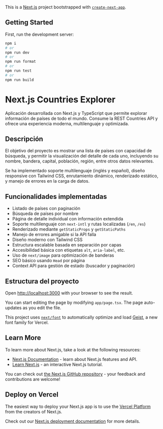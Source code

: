 This is a [Next.js](https://nextjs.org) project bootstrapped with [`create-next-app`](https://nextjs.org/docs/app/api-reference/cli/create-next-app).

## Getting Started

First, run the development server:

```bash
npm i
# or
npm run dev
# or
npm run format
# or
npm run test
# or
npm run build
```

# Next.js Countries Explorer

Aplicación desarrollada con Next.js y TypeScript que permite explorar información de países de todo el mundo. Consume la REST Countries API y ofrece una experiencia moderna, multilenguaje y optimizada.

## Descripción

El objetivo del proyecto es mostrar una lista de países con capacidad de búsqueda, y permitir la visualización del detalle de cada uno, incluyendo su nombre, bandera, capital, población, región, entre otros datos relevantes.

Se ha implementado soporte multilenguaje (inglés y español), diseño responsive con Tailwind CSS, enrutamiento dinámico, renderizado estático, y manejo de errores en la carga de datos.

## Funcionalidades implementadas

- Listado de países con paginación
- Búsqueda de países por nombre
- Página de detalle individual con información extendida
- Soporte multilenguaje con `next-intl` y rutas localizadas (`/en`, `/es`)
- Renderizado mediante `getStaticProps` y `getStaticPaths`
- Manejo de errores amigable si la API falla
- Diseño moderno con Tailwind CSS
- Estructura escalable basada en separación por capas
- Accesibilidad básica con etiquetas `alt`, `aria-label`, etc.
- Uso de `next/image` para optimización de banderas
- SEO básico usando `Head` por página
- Context API para gestión de estado (buscador y paginación)

## Estructura del proyecto

Open [http://localhost:3000](http://localhost:3000) with your browser to see the result.

You can start editing the page by modifying `app/page.tsx`. The page auto-updates as you edit the file.

This project uses [`next/font`](https://nextjs.org/docs/app/building-your-application/optimizing/fonts) to automatically optimize and load [Geist](https://vercel.com/font), a new font family for Vercel.

## Learn More

To learn more about Next.js, take a look at the following resources:

- [Next.js Documentation](https://nextjs.org/docs) - learn about Next.js features and API.
- [Learn Next.js](https://nextjs.org/learn) - an interactive Next.js tutorial.

You can check out [the Next.js GitHub repository](https://github.com/vercel/next.js) - your feedback and contributions are welcome!

## Deploy on Vercel

The easiest way to deploy your Next.js app is to use the [Vercel Platform](https://vercel.com/new?utm_medium=default-template&filter=next.js&utm_source=create-next-app&utm_campaign=create-next-app-readme) from the creators of Next.js.

Check out our [Next.js deployment documentation](https://nextjs.org/docs/app/building-your-application/deploying) for more details.
